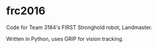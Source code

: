 # frc2016

Code for Team 3184's FIRST Stronghold robot, Landmaster.

Written in Python, uses GRIP for vision tracking.
